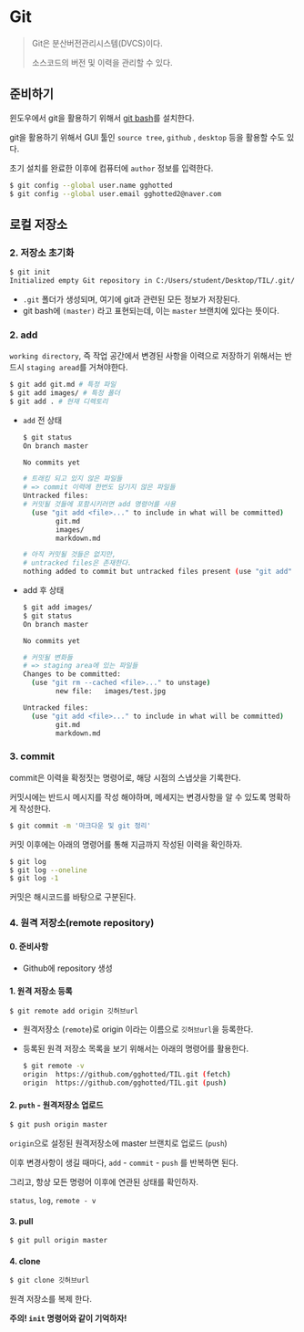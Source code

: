 # Git

> Git은 분산버전관리시스템(DVCS)이다.
>
> 소스코드의 버전 및 이력을 관리할 수 있다.



## 준비하기

윈도우에서 git을 활용하기 위해서  [git bash](https://gitforwindows.org/)를 설치한다.

git을 활용하기 위해서 GUI 툴인 `source tree`,  `github` , `desktop` 등을 활용할 수도 있다.

초기 설치를 완료한 이후에 컴퓨터에 `author` 정보를 입력한다.

```bash
$ git config --global user.name gghotted
$ git config --global user.email gghotted2@naver.com
```



## 로컬 저장소

### 2. 저장소 초기화

```bash
$ git init
Initialized empty Git repository in C:/Users/student/Desktop/TIL/.git/
```



* `.git` 폴더가 생성되며, 여기에 git과 관련된 모든 정보가 저장된다.
* git bash에 `(master)` 라고 표현되는데, 이는 `master` 브랜치에 있다는 뜻이다.



### 2. add

`working directory`, 즉 작업 공간에서 변경된 사항을 이력으로 저장하기 위해서는 반드시 `staging aread`를 거쳐야한다.

```bash
$ git add git.md # 특정 파일
$ git add images/ # 특정 폴더
$ git add . # 현재 디렉토리
```



* `add` 전 상태

  ```bash
  $ git status
  On branch master
  
  No commits yet
  
  # 트래킹 되고 있지 않은 파일들
  # => commit 이력에 한번도 담기지 않은 파일들
  Untracked files:
  # 커밋될 것들에 포함시키러면 add 명령어를 사용
    (use "git add <file>..." to include in what will be committed)
          git.md
          images/
          markdown.md
  
  # 아직 커밋될 것들은 없지만,
  # untracked files은 존재한다.
  nothing added to commit but untracked files present (use "git add" to track)
  ```

* add 후 상태

  ```bash
  $ git add images/
  $ git status
  On branch master
  
  No commits yet
  
  # 커밋될 변화들
  # => staging area에 있는 파일들
  Changes to be committed:
    (use "git rm --cached <file>..." to unstage)
          new file:   images/test.jpg
  
  Untracked files:
    (use "git add <file>..." to include in what will be committed)
          git.md
          markdown.md
  ```



### 3. commit

commit은 이력을 확정짓는 명령어로, 해당 시점의 스냅샷을 기록한다.

커밋시에는 반드시 메시지를 작성 해야하며, 메세지는 변경사항을 알 수 있도록 명확하게 작성한다.

```bash
$ git commit -m '마크다운 및 git 정리'
```

커밋 이후에는 아래의 명령어를 통해 지금까지 작성된 이력을 확인하자.

```bash
$ git log
$ git log --oneline
$ git log -1
```

커밋은 해시코드를 바탕으로 구분된다.



### 4. 원격 저장소(remote repository)

#### 0. 준비사항

* Github에 repository 생성



#### 1. 원격 저장소 등록

```bash
$ git remote add origin 깃허브url
```

* 원격저장소 (`remote`)로  origin 이라는 이름으로 `깃허브url`을 등록한다.

* 등록된 원격 저장소 목록을 보기 위해서는 아래의 명령어를 활용한다.

  ```bash
  $ git remote -v
  origin  https://github.com/gghotted/TIL.git (fetch)
  origin  https://github.com/gghotted/TIL.git (push)
  ```

  

#### 2. `puth` - 원격저장소 업로드

```bash
$ git push origin master
```

`origin`으로 설정된 원격저장소에 master 브랜치로 업로드 (`push`)

이후 변경사항이 생길 때마다, `add` - `commit` - `push` 를 반복하면 된다.

그리고, 항상 모든 명령어 이후에 연관된 상태를 확인하자.

`status`, `log`, `remote - v`



#### 3. pull

```bash
$ git pull origin master
```



#### 4. clone

```bash
$ git clone 깃허브url
```

원격 저장소를 복제 한다.

**주의! `init` 명령어와 같이 기억하자!** 